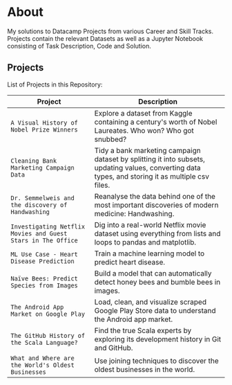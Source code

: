 # About
My solutions to Datacamp Projects from various Career and Skill Tracks. 
Projects contain the relevant Datasets as well as a Jupyter Notebook consisting of Task Description, Code and Solution.

## Projects

List of Projects in this Repository:

| Project | Description |
| ----- | --- |
| `A Visual History of Nobel Prize Winners` | Explore a dataset from Kaggle containing a century's worth of Nobel Laureates. Who won? Who got snubbed? |
| `Cleaning Bank Marketing Campaign Data`| Tidy a bank marketing campaign dataset by splitting it into subsets, updating values, converting data types, and storing it as multiple csv files. |
| `Dr. Semmelweis and the discovery of Handwashing` | Reanalyse the data behind one of the most important discoveries of modern medicine: Handwashing. |
| `Investigating Netflix Movies and Guest Stars in The Office` | Dig into a real-world Netflix movie dataset using everything from lists and loops to pandas and matplotlib. |
| `ML Use Case - Heart Disease Prediction` | Train a machine learning model to predict heart disease. |
| `Naïve Bees: Predict Species from Images` | Build a model that can automatically detect honey bees and bumble bees in images. |
| `The Android App Market on Google Play` | Load, clean, and visualize scraped Google Play Store data to understand the Android app market. |
| `The GitHub History of the Scala Language?` | Find the true Scala experts by exploring its development history in Git and GitHub. |
| `What and Where are the World's Oldest Businesses` | Use joining techniques to discover the oldest businesses in the world. |

